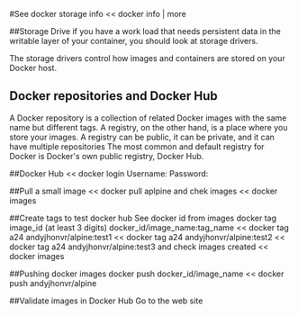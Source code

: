 
#See docker storage info
<< docker info | more

##Storage Drive
if you have a work load that needs persistent data in the writable layer of your container, you should look at storage drivers.

The storage drivers control how images and containers are stored on your Docker host. 

## Docker repositories and Docker Hub
A Docker repository is a collection of related Docker images with the same name but different tags. 
A registry, on the other hand, is a place where you store your images. A registry can be public, it can be private, and it can have multiple repositories 
The most common and default registry for Docker is Docker's own public registry, Docker Hub.

##Docker Hub
<< docker login
Username:
Password:

##Pull a small image
<< docker pull aplpine
and chek images
<< docker images

##Create tags to test docker hub
See docker id from images
docker tag image_id (at least 3 digits) docker_id/image_name:tag_name
<< docker tag a24 andyjhonvr/alpine:test1
<< docker tag a24 andyjhonvr/alpine:test2
<< docker tag a24 andyjhonvr/alpine:test3
and check images created
<< docker images 

##Pushing docker images
docker push docker_id/image_name
<< docker push andyjhonvr/alpine

##Validate images in Docker Hub
Go to the web site
